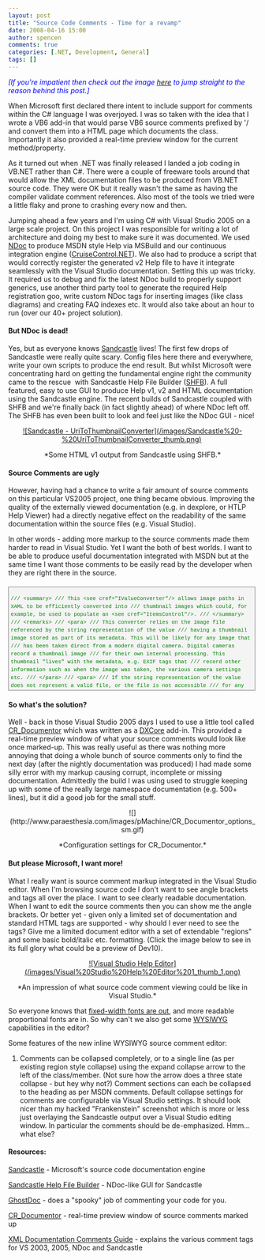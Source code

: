 ```yaml
---
layout: post
title: "Source Code Comments - Time for a revamp"
date: 2008-04-16 15:00
author: spencen
comments: true
categories: [.NET, Development, General]
tags: []
---
```



<font color="#0000ff">*[If you're impatient then check out the image [here](/images/Visual%20Studio%20Help%20Editor%201_4.png) to jump straight to the reason behind this post.]*</font>
 

When Microsoft first declared there intent to include support for comments within the C# language I was overjoyed. I was so taken with the idea that I wrote a VB6 add-in that would parse VB6 source comments prefixed by '/ and convert them into a HTML page which documents the class. Importantly it also provided a real-time preview window for the current method/property.
 

As it turned out when .NET was finally released I landed a job coding in VB.NET rather than C#. There were a couple of freeware tools around that would allow the XML documentation files to be produced from VB.NET source code. They were OK but it really wasn't the same as having the compiler validate comment references. Also most of the tools we tried were a little flaky and prone to crashing every now and then.
 

Jumping ahead a few years and I'm using C# with Visual Studio 2005 on a large scale project. On this project I was responsible for writing a lot of architecture and doing my best to make sure it was documented. We used [NDoc](http://ndoc.sourceforge.net/) to produce MSDN style Help via MSBuild and our continuous integration engine ([CruiseControl.NET](http://sourceforge.net/projects/ccnet/)). We also had to produce a script that would correctly register the generated v2 Help file to have it integrate seamlessly with the Visual Studio documentation. Setting this up was tricky. It required us to debug and fix the latest NDoc build to properly support generics, use another third party tool to generate the required Help registration goo, write custom NDoc tags for inserting images (like class diagrams) and creating FAQ indexes etc. It would also take about an hour to run (over our 40+ project solution).
 

#### But NDoc is dead!

 

Yes, but as everyone knows [Sandcastle](http://www.codeplex.com/Sandcastle) lives! The first few drops of Sandcastle were really quite scary. Config files here there and everywhere, write your own scripts to produce the end result. But whilst Microsoft were concentrating hard on getting the fundamental engine right the community came to the rescue&nbsp; with Sandcastle Help File Builder ([SHFB](http://www.codeplex.com/SHFB)). A full featured, easy to use GUI to produce Help v1, v2 and HTML documentation using the Sandcastle engine. The recent builds of Sandcastle coupled with SHFB and we're finally back (in fact slightly ahead) of where NDoc left off. The SHFB has even been built to look and feel just like the NDoc GUI - nice!
 <p align="center"><a href="/images/Sandcastle%20-%20UriToThumbnailConverter.png" target="_blank">![Sandcastle - UriToThumbnailConverter](/images/Sandcastle%20-%20UriToThumbnailConverter_thumb.png)</a>&nbsp;
 <p align="center">*Some HTML v1 output from Sandcastle using SHFB.*
 

#### Source Comments are ugly

 

However, having had a chance to write a fair amount of source comments on this particular VS2005 project, one thing became obvious. Improving the quality of the externally viewed documentation (e.g. in dexplore, or HTLP Help Viewer) had a directly negative effect on the readability of the same documentation within the source files (e.g. Visual Studio).
 

In other words - adding more markup to the source comments made them harder to read in Visual Studio. Yet I want the both of best worlds. I want to be able to produce useful documentation integrated with MSDN but at the same time I want those comments to be easily read by the developer when they are right there in the source.
 <div style="border-right: gray 1px solid; padding-right: 4px; border-top: gray 1px solid; padding-left: 4px; font-size: 8pt; padding-bottom: 4px; margin: 20px 0px 10px; overflow: auto; border-left: gray 1px solid; width: 97.5%; cursor: text; max-height: 200px; line-height: 12pt; padding-top: 4px; border-bottom: gray 1px solid; font-family: consolas, 'Courier New', courier, monospace; background-color: #f4f4f4">

<span style="color: #008000">/// &lt;summary&gt;</span>
<span style="color: #008000">/// This &lt;see cref="IValueConverter"/&gt; allows image paths in XAML to be efficiently converted into</span>
<span style="color: #008000">/// thumbnail images which could, for example, be used to populate an &lt;see cref="ItemsControl"/&gt;.</span>
<span style="color: #008000">/// &lt;/summary&gt;</span>
<span style="color: #008000">/// &lt;remarks&gt;</span>
<span style="color: #008000">/// &lt;para&gt;</span>
<span style="color: #008000">/// This converter relies on the image file referenced by the string representation of the value</span>
<span style="color: #008000">/// having a thumbnail image stored as part of its metadata. This will be likely for any image that</span>
<span style="color: #008000">/// has been taken direct from a modern digital camera. Digital cameras  record a thumbnail image</span>
<span style="color: #008000">/// for their own internal processing. This thumbnail "lives" with the metadata, e.g. EXIF tags that</span>
<span style="color: #008000">/// record other information such as when the image was taken, the various camera settings etc.</span>
<span style="color: #008000">/// &lt;/para&gt;</span>
<span style="color: #008000">/// &lt;para&gt;</span>
<span style="color: #008000">/// If the string representation of the value does not represent a valid file, or the file is not accessible</span>
<span style="color: #008000">/// for any reason then a default image will be returned.</span>
<span style="color: #008000">/// &lt;/para&gt;</span>
<span style="color: #008000">/// &lt;note&gt;If this converter is used with a non-string value it will perform a &lt;c&gt;ToString()&lt;/c&gt; on</span>
<span style="color: #008000">/// the method in order to generate a string which will then be translated to a URI used to</span>
<span style="color: #008000">/// load the image.&lt;/note&gt;</span>
<span style="color: #008000">/// &lt;/remarks&gt;</span>
<span style="color: #008000">/// &lt;example&gt;</span>
<span style="color: #008000">/// The following example shows how the converter can be used in XAML.</span>
<span style="color: #008000">/// &lt;code lang="XML" title="Using the UriToThumbnailConverter in XAML" numberLines="true"&gt;</span>
<span style="color: #008000">/// &amp;lt;converters:UriToThumbnailConverter x:Key="uriToThumbnailConverter"/&amp;gt;</span>
<span style="color: #008000">/// ...</span>
<span style="color: #008000">/// &amp;lt;Image Source="{Binding Path=FilePath, Converter={StaticResource uriToThumbnailConverter}}" Height="90" /&amp;gt;</span>
<span style="color: #008000">/// &lt;/code&gt;</span>
<span style="color: #008000">/// &lt;/example&gt;</span>
<span style="color: #0000ff">public</span> <span style="color: #0000ff">class</span> UriToThumbnailConverter : IValueConverter
{
<span style="color: #008000">/// &lt;summary&gt;</span>
<span style="color: #008000">/// Converts a string containing an image path (URI) into the thumbnail &lt;see cref="BitmapSource"&gt;bitmap&lt;/see&gt;</span>
<span style="color: #008000">/// image contained within the image.</span>
<span style="color: #008000">/// &lt;/summary&gt;</span>
<span style="color: #008000">/// &lt;param name="value"&gt;The value produced by the binding source.&lt;/param&gt;</span>
<span style="color: #008000">/// &lt;param name="targetType"&gt;The type of the binding target property.&lt;/param&gt;</span>
<span style="color: #008000">/// &lt;param name="parameter"&gt;The converter parameter to use.&lt;/param&gt;</span>
<span style="color: #008000">/// &lt;param name="culture"&gt;The culture to use in the converter.&lt;/param&gt;</span>
<span style="color: #008000">/// &lt;returns&gt;</span>
<span style="color: #008000">/// A converted value. If the method returns &lt;see langword="null"/&gt;, the valid &lt;see langword="null"/&gt; value is used.</span>
<span style="color: #008000">/// &lt;/returns&gt;</span>
<span style="color: #0000ff">public</span> <span style="color: #0000ff">object</span> Convert(<span style="color: #0000ff">object</span> <span style="color: #0000ff">value</span>, Type targetType, <span style="color: #0000ff">object</span> parameter, System.Globalization.CultureInfo culture)
{
<span style="color: #0000ff">try</span>
{
BitmapFrame bitmap = BitmapFrame.Create(<span style="color: #0000ff">new</span> Uri(<span style="color: #0000ff">value</span>.ToString()), BitmapCreateOptions.DelayCreation, BitmapCacheOption.OnDemand);
<span style="color: #0000ff">return</span> bitmap.Thumbnail;
}
<span style="color: #0000ff">catch</span>
{
<span style="color: #0000ff">return</span> System.Drawing.SystemIcons.Exclamation.ToBitmap();
}
}
</div>


#### So what's the solution?




Well - back in those Visual Studio 2005 days I used to use a little tool called [CR_Documentor](http://www.paraesthesia.com/archive/2004/11/15/cr_documentor---the-documentor-plug-in-for-dxcore.aspx) which was written as a [DXCore](http://www.devexpress.com/Products/NET/IDETools/DXCore/) add-in. This provided a real-time preview window of what your source comments would look like once marked-up. This was really useful as there was nothing more annoying that doing a whole bunch of source comments only to find the next day (after the nightly documentation was produced) I had made some silly error with my markup causing corrupt, incomplete or missing documentation. Admittedly the build I was using used to struggle keeping up with some of the really large namespace documentation (e.g. 500+ lines), but it did a good job for the small stuff.

<p align="center">![](http://www.paraesthesia.com/images/pMachine/CR_Documentor_options_sm.gif) 

<p align="center">*Configuration settings for CR_Documentor.*



#### But please Microsoft, I want more!




What I really want is source comment markup integrated in the Visual Studio editor. When I'm browsing source code I don't want to see angle brackets and tags all over the place. I want to see clearly readable documentation. When I want to edit the source comments then you can show me the angle brackets. Or better yet - given only a limited set of documentation and standard HTML tags are supported - why should I ever need to see the tags? Give me a limited document editor with a set of extendable "regions" and some basic bold/italic etc. formatting. (Click the image below to see in its full glory what could be a preview of Dev10).

<p align="center"><a href="/images/Visual%20Studio%20Help%20Editor%201_4.png" target="_blank">![Visual Studio Help Editor](/images/Visual%20Studio%20Help%20Editor%201_thumb_1.png)</a> 

<p align="center">*An impression of what source code comment viewing could be like in Visual Studio.*



So everyone knows that [fixed-width fonts are out](http://blog.spencen.com/2007/11/09/fixed-width-fonts-are-so-80s.aspx), and more readable proportional fonts are in. So why can't we also get some [WYSIWYG](http://en.wikipedia.org/wiki/WYSIWYG) capabilities in the editor?



Some features of the new inline WYSIWYG source comment editor:



1.  Comments can be collapsed completely, or to a single line (as per existing region style collapse) using the expand collapse arrow to the left of the class/member. (Not sure how the arrow does a three state collapse - but hey why not?)
Comment sections can each be collapsed to the heading as per MSDN comments.
Default collapse settings for comments are configurable via Visual Studio settings.
It should look nicer than my hacked "Frankenstein" screenshot which is more or less just overlaying the Sandcastle output over a Visual Studio editing window. In particular the comments should be de-emphasized.
Hmm... what else?


#### Resources:




[Sandcastle](http://www.codeplex.com/Sandcastle) - Microsoft's source code documentation engine



[Sandcastle Help File Builder](http://www.codeplex.com/SHFB) - NDoc-like GUI for Sandcastle



[GhostDoc](http://www.roland-weigelt.de/ghostdoc/) - does a "spooky" job of commenting your code for you.



[CR_Documentor](http://www.paraesthesia.com/archive/2004/11/15/cr_documentor---the-documentor-plug-in-for-dxcore.aspx) - real-time preview window of source comments marked up



[XML Documentation Comments Guide](http://www.dynicity.com/products/XmlDocComments.aspx) - explains the various comment tags for VS 2003, 2005, NDoc and Sandcastle


